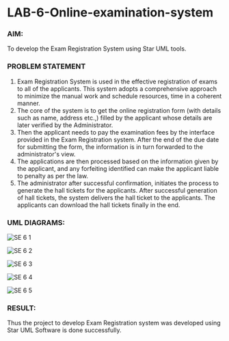 # LAB-6-Online-examination-system
### AIM:
To develop the Exam Registration System using Star UML tools.
### PROBLEM STATEMENT
1. Exam Registration System is used in the effective registration of exams to all of the
applicants. This system adopts a comprehensive approach to minimize the manual work and
schedule resources, time in a coherent manner.
2. The core of the system is to get the online registration form (with details such as name,
address etc.,) filled by the applicant whose details are later verified by the Administrator.
3. Then the applicant needs to pay the examination fees by the interface provided in the
Exam Registration system. After the end of the due date for submitting the form, the
information is in turn forwarded to the administrator's view.
4. The applications are then processed based on the information given by the applicant,
and any forfeiting identified can make the applicant liable to penalty as per the law.
5. The administrator after successful confirmation, initiates the process to generate the
hall tickets for the applicants. After successful generation of hall tickets, the system delivers
the hall ticket to the applicants. The applicants can download the hall tickets finally in the end.

### UML DIAGRAMS:

![SE 6 1](https://github.com/maha712/LAB-6-Online-examination-system/assets/121156360/b4d3a6ff-60d3-4f95-8c34-d6dc1a8762f0)

![SE 6 2](https://github.com/maha712/LAB-6-Online-examination-system/assets/121156360/2b55d1aa-a780-409c-b525-cfa930ca716d)

![SE 6 3](https://github.com/maha712/LAB-6-Online-examination-system/assets/121156360/8686e584-90db-4436-affb-029cacedf7e6)

![SE 6 4](https://github.com/maha712/LAB-6-Online-examination-system/assets/121156360/03f667f3-b200-4d6f-bb64-21ab52f18ce9)

![SE 6 5](https://github.com/maha712/LAB-6-Online-examination-system/assets/121156360/96cbce74-c41e-49e5-97d1-7df420433ef4)

### RESULT:
Thus the project to develop Exam Registration system was developed using Star UML
Software is done successfully.
